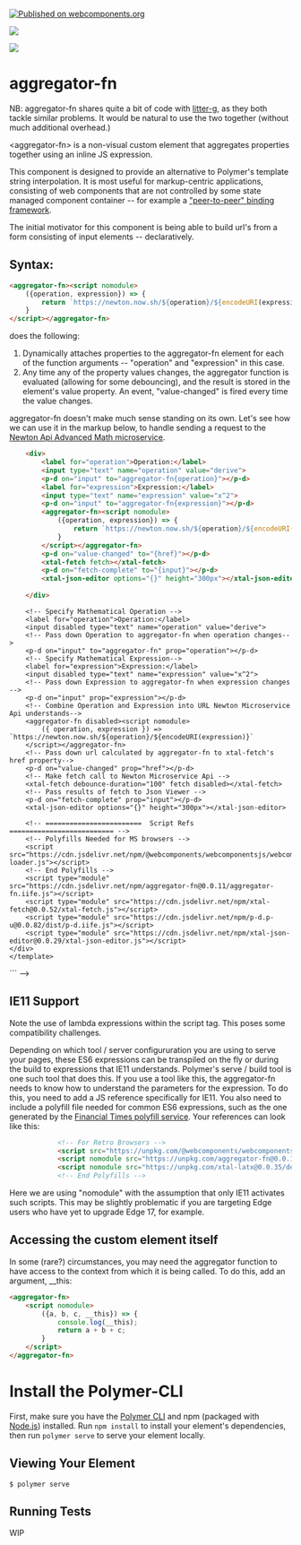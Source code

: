 [![Published on webcomponents.org](https://img.shields.io/badge/webcomponents.org-published-blue.svg)](https://www.webcomponents.org/element/aggregator-fn)

<a href="https://nodei.co/npm/aggregator-fn/"><img src="https://nodei.co/npm/aggregator-fn.png"></a>

<img src="http://img.badgesize.io/https://cdn.jsdelivr.net/npm/aggregator-fn@0.0.13/dist/aggregator-fn.iife.min.js?compression=gzip">

# aggregator-fn

NB:  aggregator-fn shares quite a bit of code with [litter-g](https://www.webcomponents.org/element/litter-g), as they both tackle similar problems.  It would be natural to use the two together (without much additional overhead.)

\<aggregator-fn\> is a non-visual custom element that aggregates properties together using an inline JS expression.

This component is designed to provide an alternative to Polymer's template string interpolation.  It is most useful for markup-centric applications, consisting of web components that are not controlled by some state managed component container -- for example a ["peer-to-peer" binding framework](https://www.webcomponents.org/element/p-d.p-u).

The initial motivator for this component is being able to build url's from a form consisting of input elements -- declaratively.

## Syntax:

```html
<aggregator-fn><script nomodule>
    ({operation, expression}) => {
        return `https://newton.now.sh/${operation}/${encodeURI(expression)}`
    }  
</script></aggregator-fn>
```

does the following:

1)  Dynamically attaches properties to the aggregator-fn element for each of the function arguments -- "operation" and "expression" in this case.
2)  Any time any of the property values changes, the aggregator function is evaluated (allowing for some debouncing), and the result is stored in the element's value property.  An event, "value-changed" is fired every time the value changes.


aggregator-fn doesn't make much sense standing on its own.  Let's see how we can use it in the markup below, to handle sending a request to the [Newton Api Advanced Math microservice](https://newton.now.sh/).

```html
    <div>
        <label for="operation">Operation:</label>
        <input type="text" name="operation" value="derive">
        <p-d on="input" to="aggregator-fn{operation}"></p-d>
        <label for="expression">Expression:</label>
        <input type="text" name="expression" value="x^2">
        <p-d on="input" to="aggregator-fn{expression}"></p-d>
        <aggregator-fn><script nomodule>
            ({operation, expression}) => {
                return `https://newton.now.sh/${operation}/${encodeURI(expression)}`
            }  
        </script></aggregator-fn>
        <p-d on="value-changed" to="{href}"></p-d>
        <xtal-fetch fetch></xtal-fetch>
        <p-d on="fetch-complete" to="{input}"></p-d>
        <xtal-json-editor options="{}" height="300px"></xtal-json-editor>
        
    </div>
```

<!--
```
<custom-element-demo>
  <template>
    <div style="height:600px">
        <!-- ================    HTML Markup =====================-->
        <!-- Specify Mathematical Operation -->
        <label for="operation">Operation:</label>
        <input disabled type="text" name="operation" value="derive">
        <!-- Pass down Operation to aggregator-fn when operation changes-->
        <p-d on="input" to="aggregator-fn" prop="operation"></p-d>
        <!-- Specify Mathematical Expression-->
        <label for="expression">Expression:</label>
        <input disabled type="text" name="expression" value="x^2">
        <!-- Pass down Expression to aggregator-fn when expression changes -->
        <p-d on="input" prop="expression"></p-d>
        <!-- Combine Operation and Expression into URL Newton Microservice Api understands-->
        <aggregator-fn disabled><script nomodule>
            ({ operation, expression }) => `https://newton.now.sh/${operation}/${encodeURI(expression)}`
        </script></aggregator-fn>
        <!-- Pass down url calculated by aggregator-fn to xtal-fetch's href property-->
        <p-d on="value-changed" prop="href"></p-d>
        <!-- Make fetch call to Newton Microservice Api -->
        <xtal-fetch debounce-duration="100" fetch disabled></xtal-fetch>
        <!-- Pass results of fetch to Json Viewer -->
        <p-d on="fetch-complete" prop="input"></p-d>
        <xtal-json-editor options="{}" height="300px"></xtal-json-editor>
        
        <!-- ========================  Script Refs ========================== -->
        <!-- Polyfills Needed for MS browsers -->
        <script src="https://cdn.jsdelivr.net/npm/@webcomponents/webcomponentsjs/webcomponents-loader.js"></script>
        <!-- End Polyfills -->
        <script type="module" src="https://cdn.jsdelivr.net/npm/aggregator-fn@0.0.11/aggregator-fn.iife.js"></script>
        <script type="module" src="https://cdn.jsdelivr.net/npm/xtal-fetch@0.0.52/xtal-fetch.js"></script>
        <script type="module" src="https://cdn.jsdelivr.net/npm/p-d.p-u@0.0.82/dist/p-d.iife.js"></script>
        <script type="module" src="https://cdn.jsdelivr.net/npm/xtal-json-editor@0.0.29/xtal-json-editor.js"></script>
    </div>
    </template>
</custom-element-demo>
```
-->

## IE11 Support

Note the use of lambda expressions within the script tag.  This poses some compatibility challenges.

Depending on which tool / server configururation you are using to serve your pages, these ES6 expressions can be transpiled on the fly or during the build to expressions that IE11 understands.  Polymer's serve / build tool is one such tool that does this.  If you use a tool like this, the aggregator-fn needs to know how to understand the parameters for the expression.  To do this, you need to add a JS reference specifically for IE11.  You also need to include a polyfill file needed for common ES6 expressions, such as the one generated by the [Financial Times polyfill service](https://polyfill.io/v2/docs/).  Your references can look like this:

```html
            <!-- For Retro Browsers -->
            <script src="https://unpkg.com/@webcomponents/webcomponentsjs/webcomponents-loader.js"></script>
            <script nomodule src="https://unpkg.com/aggregator-fn@0.0.1/IE11-polyfill.js"></script>
            <script nomodule src="https://unpkg.com/xtal-latx@0.0.35/destruct.IE11.js"></script>
            <!-- End Polyfills -->
```

Here we are using "nomodule" with the assumption that only IE11 activates such scripts.  This may be slightly problematic if you are targeting Edge users who have yet to upgrade Edge 17, for example.

## Accessing the custom element itself

In some (rare?) circumstances, you may need the aggregator function to have access to the context from which it is being called.  To do this, add an argument, __this:

```html
<aggregator-fn>
    <script nomodule>
        ({a, b, c, __this}) => {
            console.log(__this);
            return a + b + c;
        }
    </script>
</aggregator-fn>
```

# Install the Polymer-CLI

First, make sure you have the [Polymer CLI](https://www.npmjs.com/package/polymer-cli) and npm (packaged with [Node.js](https://nodejs.org)) installed. Run `npm install` to install your element's dependencies, then run `polymer serve` to serve your element locally.

## Viewing Your Element

```
$ polymer serve
```

## Running Tests

WIP
